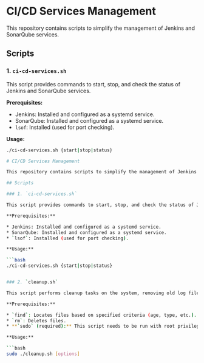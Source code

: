 # CI/CD Services Management

This repository contains scripts to simplify the management of Jenkins and SonarQube services.

## Scripts

### 1. `ci-cd-services.sh`

This script provides commands to start, stop, and check the status of Jenkins and SonarQube services.

**Prerequisites:**

* Jenkins: Installed and configured as a systemd service.
* SonarQube: Installed and configured as a systemd service.
* `lsof`: Installed (used for port checking).

**Usage:**

```bash
./ci-cd-services.sh {start|stop|status}

# CI/CD Services Management

This repository contains scripts to simplify the management of Jenkins and SonarQube services.

## Scripts

### 1. `ci-cd-services.sh`

This script provides commands to start, stop, and check the status of Jenkins and SonarQube services.

**Prerequisites:**

* Jenkins: Installed and configured as a systemd service.
* SonarQube: Installed and configured as a systemd service.
* `lsof`: Installed (used for port checking).

**Usage:**

```bash
./ci-cd-services.sh {start|stop|status}


### 2. `cleanup.sh`

This script performs cleanup tasks on the system, removing old log files from `/var/log` and temporary files from `/tmp`.  It provides options for customizing the cleanup process, including specifying the age of files to delete and which types of files to clean (logs, temporary files, or both).

**Prerequisites:**

* `find`: Locates files based on specified criteria (age, type, etc.).
* `rm`: Deletes files.
* **`sudo` (required):** This script needs to be run with root privileges to delete files in protected directories like `/var/log`.

**Usage:**

```bash
sudo ./cleanup.sh [options]